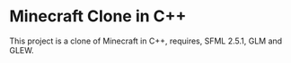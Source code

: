 # Minecraft Clone in C++
This project is a clone of Minecraft in C++, requires, SFML 2.5.1, GLM and GLEW.
